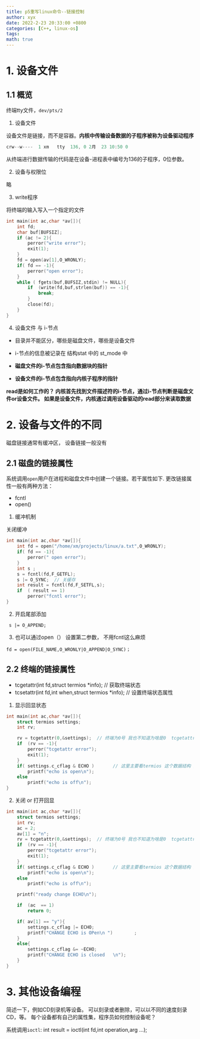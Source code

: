 ```yaml
---
title: p5重写linux命令--链接控制
author: xyx
date: 2022-2-23 20:33:00 +0800
categories: [C++, linux-os]
tags: 
math: true
---
```



# 1. 设备文件


## 1.1 概览

终端tty文件，`dev/pts/2`

1. 设备文件

设备文件是链接，而不是容器。**内核中传输设备数据的子程序被称为设备驱动程序**

```c
crw--w----  1 xm   tty  136, 0 2月  23 10:50 0
```

从终端进行数据传输的代码是在设备-进程表中编号为136的子程序，0位参数。

2. 设备与权限位

略


3. write程序

将终端的输入写入一个指定的文件


```c
int main(int ac,char *av[]){
    int fd;
    char buf[BUFSIZ];
    if (ac != 2){
        perror("write error");
        exit(1);
    }
    fd = open(av[1],O_WRONLY);
    if( fd == -1){
        perror("open error");
    }
    while ( fgets(buf,BUFSIZ,stdin) != NULL){
        if  (write(fd,buf,strlen(buf)) == -1){
            break;
        }
        close(fd);
    }
}
```

4. 设备文件 与  i-节点

- 目录并不能区分，哪些是磁盘文件，哪些是设备文件

- i-节点的信息被记录在 结构stat 中的 st_mode 中

- **磁盘文件的i-节点包含指向数据块的指针**

- **设备文件的i-节点包含指向内核子程序的指针**


**read是如何工作的？ 内核首先找到文件描述符的i-节点，通过i-节点判断是磁盘文件or设备文件。 如果是设备文件，内核通过调用设备驱动的read部分来读取数据**


# 2. 设备与文件的不同

 磁盘链接通常有缓冲区， 设备链接一般没有


## 2.1 磁盘的链接属性

系统调用`open`用户在进程和磁盘文件中创建一个链接。若干属性如下.
更改链接属性一般有两种方法：

- fcntl
- open()

1. 缓冲机制

关闭缓冲

```c
int main(int ac,char *av[]){
    int fd = open("/home/xm/projects/linux/a.txt",O_WRONLY);
    if( fd == -1){
        perror(" open error");
    }
    int s ;
    s = fcntl(fd,F_GETFL);
    s |= O_SYNC;  // 关缓存
    int result = fcntl(fd,F_SETFL,s);
    if  ( result == 1)
        perror("fcntl error");
}
```


2. 开启尾部添加

` s |= O_APPEND;`



3. 也可以通过open（） 设置第二参数， 不用fcntl这么麻烦

`fd = open(FILE_NAME,O_WRONLY|O_APPEND|O_SYNC)；`


## 2.2 终端的链接属性

- tcgetattr(int fd,struct termios *info); // 获取终端状态
- tcsetattr(int fd,int when,struct termios *info); // 设置终端状态属性


1. 显示回显状态

```c
int main(int ac,char *av[]){
    struct termios settings;
    int rv;

    rv = tcgetattr(0,&settings);  // 终端为0号 我也不知道为啥是0  tcgetattr  获取设备属性
    if  (rv == -1){
        perror("tcgetattr error");
        exit(1);
    }
    if( settings.c_cflag & ECHO )       // 这里主要看termios 这个数据结构 里面写的还很清楚
        printf("echo is open\n");
    else
        printf("echo is off\n");
}
```

2. 关闭 or 打开回显

```c
int main(int ac,char *av[]){
    struct termios settings;
    int rv;
    ac = 2;
    av[1] = "n";
    rv = tcgetattr(0,&settings);  // 终端为0号 我也不知道为啥是0  tcgetattr  获取设备属性
    if  (rv == -1){
        perror("tcgetattr error");
        exit(1);
    }
    if( settings.c_cflag & ECHO )       // 这里主要看termios 这个数据结构 里面写的还很清楚
        printf("echo is open\n");
    else
        printf("echo is off\n");

    printf("ready change ECHO\n");

    if  (ac  == 1)
        return 0;

    if( av[1] == "y"){
        settings.c_cflag |= ECHO;
        printf("CHANGE ECHO is OPen\n ")        ;
    }
    else{
        settings.c_cflag &= ~ECHO;
        printf("CHANGE ECHO is closed   \n");
    }
}
```

# 3. 其他设备编程

简述一下，例如CD刻录机等设备。 可以刻录或者删除，可以以不同的速度刻录CD，等。 每个设备都有自己的属性集，程序员如何控制设备呢？

系统调用`ioctl`:  int result = ioctl(int fd,int operation,arg ...);

